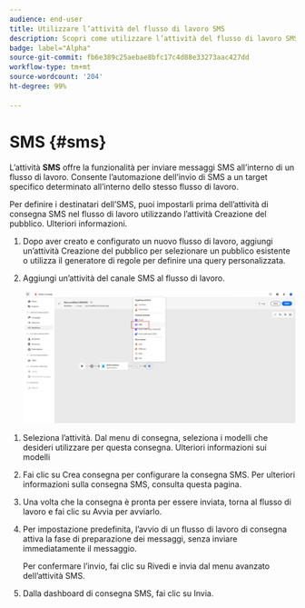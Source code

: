 ```yaml
---
audience: end-user
title: Utilizzare l’attività del flusso di lavoro SMS
description: Scopri come utilizzare l’attività del flusso di lavoro SMS
badge: label="Alpha"
source-git-commit: fb6e389c25aebae8bfc17c4d88e33273aac427dd
workflow-type: tm+mt
source-wordcount: '204'
ht-degree: 99%

---
```



# SMS {#sms}

L’attività **SMS** offre la funzionalità per inviare messaggi SMS all’interno di un flusso di lavoro. Consente l’automazione dell’invio di SMS a un target specifico determinato all’interno dello stesso flusso di lavoro.

Per definire i destinatari dell’SMS, puoi impostarli prima dell’attività di consegna SMS nel flusso di lavoro utilizzando l’attività Creazione del pubblico. Ulteriori informazioni.

1. Dopo aver creato e configurato un nuovo flusso di lavoro, aggiungi un’attività Creazione del pubblico per selezionare un pubblico esistente o utilizza il generatore di regole per definire una query personalizzata.

1. Aggiungi un’attività del canale SMS al flusso di lavoro.

   ![](../assets/activity-sms-1.png)
<!--
1. Select the Type of delivery:

    * Single delivery: Choose this option if you want the SMS to be sent only once. You have the flexibility to choose whether or not to include an outbound transition from this activity.

    * Recurring delivery: Choose this option if you want the SMS to be sent multiple times based on a defined frequency. The frequency can be configured using a Scheduler activity, allowing you to schedule the SMS to be sent at regular intervals.
-->

1. Seleziona l’attività. Dal menu di consegna, seleziona i modelli che desideri utilizzare per questa consegna. Ulteriori informazioni sui modelli

1. Fai clic su Crea consegna per configurare la consegna SMS. Per ulteriori informazioni sulla consegna SMS, consulta questa pagina.

1. Una volta che la consegna è pronta per essere inviata, torna al flusso di lavoro e fai clic su Avvia per avviarlo.

1. Per impostazione predefinita, l’avvio di un flusso di lavoro di consegna attiva la fase di preparazione dei messaggi, senza inviare immediatamente il messaggio.

   Per confermare l’invio, fai clic su Rivedi e invia dal menu avanzato dell’attività SMS.

1. Dalla dashboard di consegna SMS, fai clic su Invia.
